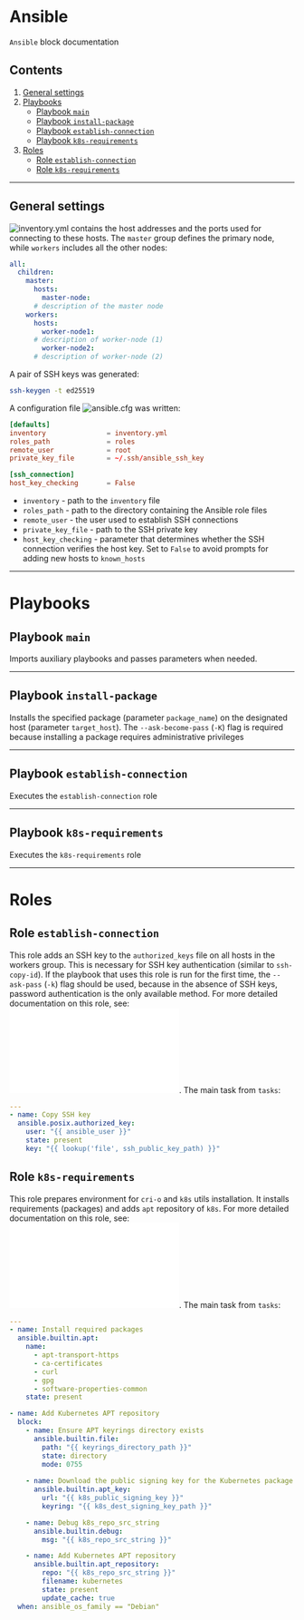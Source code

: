 # Ansible
`Ansible` block documentation

## Contents
1. [General settings](#general-settings)
2. [Playbooks](#playbooks)
    - [Playbook `main`](#playbook-main)
    - [Playbook `install-package`](#playbook-install-package)
    - [Playbook `establish-connection`](#playbook-establish-connection)
    - [Playbook `k8s-requirements`](#playbook-k8s-requirements)
3. [Roles](#roles)
    - [Role `establish-connection`](#role-establish-connection)
    - [Role `k8s-requirements`](#role-k8s-requirements)

---

## General settings
![`inventory.yml`](./inventory.yml) contains the host addresses and the ports used for connecting to these hosts. The `master` group defines the primary node, while `workers` includes all the other nodes:
```yaml
all:
  children:
    master:
      hosts:
        master-node:
      # description of the master node
    workers:
      hosts:
        worker-node1:
	  # description of worker-node (1)
        worker-node2:
	  # description of worker-node (2)
```

A pair of SSH keys was generated:
```bash
ssh-keygen -t ed25519
```

A configuration file ![`ansible.cfg`](./ansible.cfg) was written:
```toml
[defaults]
inventory               = inventory.yml
roles_path              = roles
remote_user             = root
private_key_file        = ~/.ssh/ansible_ssh_key

[ssh_connection]
host_key_checking       = False
```

- `inventory` - path to the `inventory` file
- `roles_path` - path to the directory containing the Ansible role files
- `remote_user` - the user used to establish SSH connections
- `private_key_file` - path to the SSH private key
- `host_key_checking` - parameter that determines whether the SSH connection verifies the host key. Set to `False` to avoid prompts for adding new hosts to `known_hosts`

---

# Playbooks

## Playbook `main`
Imports auxiliary playbooks and passes parameters when needed.


---

## Playbook `install-package`
Installs the specified package (parameter `package_name`) on the designated host (parameter `target_host`). The `--ask-become-pass` (`-K`) flag is required because installing a package requires administrative privileges

---

## Playbook `establish-connection`
Executes the `establish-connection` role

---

## Playbook `k8s-requirements`
Executes the `k8s-requirements` role

---

# Roles

## Role `establish-connection`
This role adds an SSH key to the `authorized_keys` file on all hosts in the workers group. This is necessary for SSH key authentication (similar to `ssh-copy-id`). If the playbook that uses this role is run for the first time, the `--ask-pass` (`-k`) flag should be used, because in the absence of SSH keys, password authentication is the only available method. For more detailed documentation on this role, see: ![link](./roles/establish-connection/README.md). The main task from `tasks`:
```yaml
---
- name: Copy SSH key
  ansible.posix.authorized_key:
    user: "{{ ansible_user }}"
    state: present
    key: "{{ lookup('file', ssh_public_key_path) }}"

```

## Role `k8s-requirements`
This role prepares environment for `cri-o` and `k8s` utils installation. It installs requirements (packages) and adds `apt` repository of `k8s`. For more detailed documentation on this role, see: ![link](./roles/establish-connection/README.md). The main task from `tasks`:
```yaml
---
- name: Install required packages
  ansible.builtin.apt:
    name:
      - apt-transport-https
      - ca-certificates
      - curl
      - gpg
      - software-properties-common
    state: present

- name: Add Kubernetes APT repository
  block:
    - name: Ensure APT keyrings directory exists
      ansible.builtin.file:
        path: "{{ keyrings_directory_path }}"
        state: directory
        mode: 0755
        
    - name: Download the public signing key for the Kubernetes package repositories
      ansible.builtin.apt_key:
        url: "{{ k8s_public_signing_key }}"
        keyring: "{{ k8s_dest_signing_key_path }}"

    - name: Debug k8s_repo_src_string
      ansible.builtin.debug:
        msg: "{{ k8s_repo_src_string }}"

    - name: Add Kubernetes APT repository
      ansible.builtin.apt_repository:
        repo: "{{ k8s_repo_src_string }}"
        filename: kubernetes
        state: present
        update_cache: true
  when: ansible_os_family == "Debian"
```
